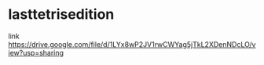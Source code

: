 # lasttetrisedition
link
https://drive.google.com/file/d/1LYx8wP2JV1rwCWYag5jTkL2XDenNDcLO/view?usp=sharing
